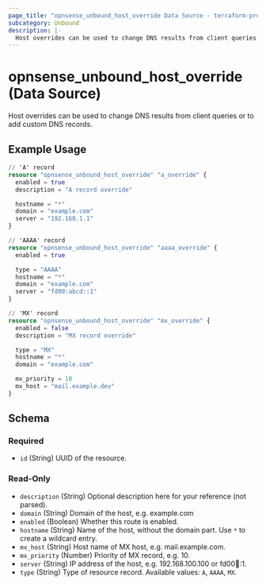 ```yaml
---
page_title: "opnsense_unbound_host_override Data Source - terraform-provider-opnsense"
subcategory: Unbound
description: |-
  Host overrides can be used to change DNS results from client queries or to add custom DNS records.
---
```


# opnsense_unbound_host_override (Data Source)

Host overrides can be used to change DNS results from client queries or to add custom DNS records.

## Example Usage

```terraform
// 'A' record
resource "opnsense_unbound_host_override" "a_override" {
  enabled = true
  description = "A record override"

  hostname = "*"
  domain = "example.com"
  server = "192.168.1.1"
}

// 'AAAA' record
resource "opnsense_unbound_host_override" "aaaa_override" {
  enabled = true

  type = "AAAA"
  hostname = "*"
  domain = "example.com"
  server = "fd00:abcd::1"
}

// 'MX' record
resource "opnsense_unbound_host_override" "mx_override" {
  enabled = false
  description = "MX record override"

  type = "MX"
  hostname = "*"
  domain = "example.com"

  mx_priority = 10
  mx_host = "mail.example.dev"
}
```

<!-- schema generated by tfplugindocs -->
## Schema

### Required

- `id` (String) UUID of the resource.

### Read-Only

- `description` (String) Optional description here for your reference (not parsed).
- `domain` (String) Domain of the host, e.g. example.com
- `enabled` (Boolean) Whether this route is enabled.
- `hostname` (String) Name of the host, without the domain part. Use `*` to create a wildcard entry.
- `mx_host` (String) Host name of MX host, e.g. mail.example.com.
- `mx_priority` (Number) Priority of MX record, e.g. 10.
- `server` (String) IP address of the host, e.g. 192.168.100.100 or fd00:abcd::1.
- `type` (String) Type of resource record. Available values: `A`, `AAAA`, `MX`.

